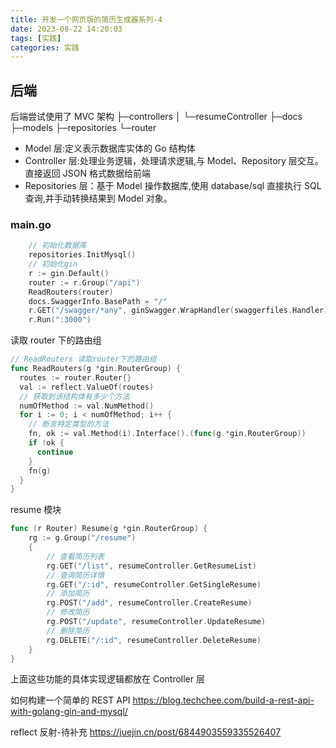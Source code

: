 ```yaml
---
title: 开发一个网页版的简历生成器系列-4
date: 2023-08-22 14:20:03
tags: [实践]
categories: 实践
---
```


## 后端

后端尝试使用了 MVC 架构
├─controllers
│ └─resumeController
├─docs
├─models
├─repositories
└─router

- Model 层:定义表示数据库实体的 Go 结构体
- Controller 层:处理业务逻辑，处理请求逻辑,与 Model、Repository 层交互。直接返回 JSON 格式数据给前端
- Repositories 层：基于 Model 操作数据库,使用 database/sql 直接执行 SQL 查询,并手动转换结果到 Model 对象。

### main.go

```go
	// 初始化数据库
	repositories.InitMysql()
	// 初始化gin
	r := gin.Default()
	router := r.Group("/api")
	ReadRouters(router)
	docs.SwaggerInfo.BasePath = "/"
	r.GET("/swagger/*any", ginSwagger.WrapHandler(swaggerfiles.Handler))
	r.Run(":3000")
```

读取 router 下的路由组

```go
// ReadRouters 读取router下的路由组
func ReadRouters(g *gin.RouterGroup) {
  routes := router.Router{}
  val := reflect.ValueOf(routes)
  // 获取到该结构体有多少个方法
  numOfMethod := val.NumMethod()
  for i := 0; i < numOfMethod; i++ {
    // 断言特定类型的方法
    fn, ok := val.Method(i).Interface().(func(g *gin.RouterGroup))
    if !ok {
      continue
    }
    fn(g)
  }
}
```

resume 模块

```go
func (r Router) Resume(g *gin.RouterGroup) {
	rg := g.Group("/resume")
	{
		// 查看简历列表
		rg.GET("/list", resumeController.GetResumeList)
		// 查询简历详情
		rg.GET("/:id", resumeController.GetSingleResume)
		// 添加简历
		rg.POST("/add", resumeController.CreateResume)
		// 修改简历
		rg.POST("/update", resumeController.UpdateResume)
		// 删除简历
		rg.DELETE("/:id", resumeController.DeleteResume)
	}
}
```

上面这些功能的具体实现逻辑都放在 Controller 层


如何构建一个简单的 REST API https://blog.techchee.com/build-a-rest-api-with-golang-gin-and-mysql/

reflect 反射-待补充 https://juejin.cn/post/6844903559335526407
